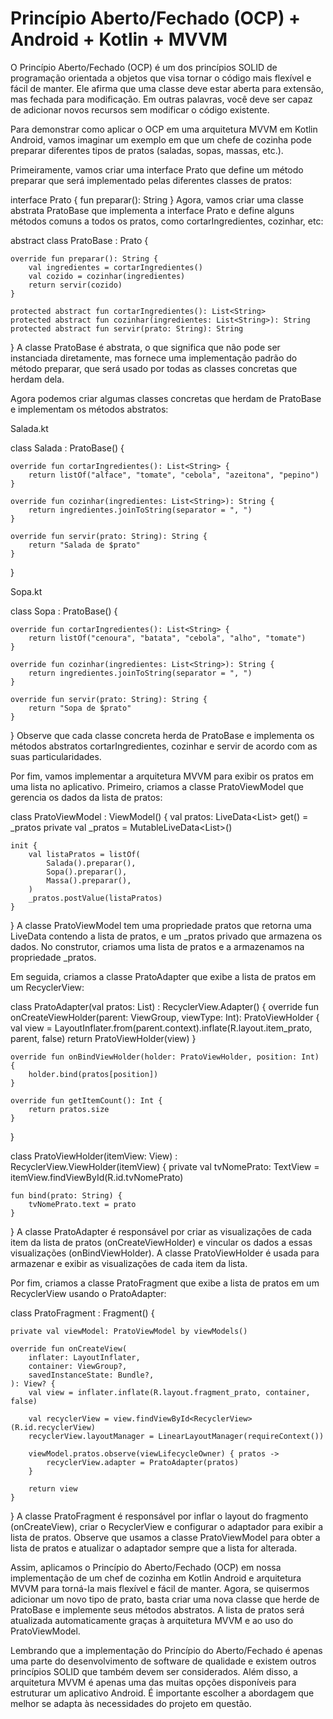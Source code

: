 # Princípio Aberto/Fechado (OCP) + Android + Kotlin + MVVM 


O Princípio Aberto/Fechado (OCP) é um dos princípios SOLID de programação orientada a objetos que visa tornar o código mais flexível e fácil de manter. Ele afirma que uma classe deve estar aberta para extensão, mas fechada para modificação. Em outras palavras, você deve ser capaz de adicionar novos recursos sem modificar o código existente.

Para demonstrar como aplicar o OCP em uma arquitetura MVVM em Kotlin Android, vamos imaginar um exemplo em que um chefe de cozinha pode preparar diferentes tipos de pratos (saladas, sopas, massas, etc.).

Primeiramente, vamos criar uma interface Prato que define um método preparar que será implementado pelas diferentes classes de pratos:

interface Prato {
    fun preparar(): String
}
Agora, vamos criar uma classe abstrata PratoBase que implementa a interface Prato e define alguns métodos comuns a todos os pratos, como cortarIngredientes, cozinhar, etc:

abstract class PratoBase : Prato {

    override fun preparar(): String {
        val ingredientes = cortarIngredientes()
        val cozido = cozinhar(ingredientes)
        return servir(cozido)
    }

    protected abstract fun cortarIngredientes(): List<String>
    protected abstract fun cozinhar(ingredientes: List<String>): String
    protected abstract fun servir(prato: String): String
}
A classe PratoBase é abstrata, o que significa que não pode ser instanciada diretamente, mas fornece uma implementação padrão do método preparar, que será usado por todas as classes concretas que herdam dela.

Agora podemos criar algumas classes concretas que herdam de PratoBase e implementam os métodos abstratos:



Salada.kt

class Salada : PratoBase() {

    override fun cortarIngredientes(): List<String> {
        return listOf("alface", "tomate", "cebola", "azeitona", "pepino")
    }

    override fun cozinhar(ingredientes: List<String>): String {
        return ingredientes.joinToString(separator = ", ")
    }

    override fun servir(prato: String): String {
        return "Salada de $prato"
    }
}


Sopa.kt

class Sopa : PratoBase() {

    override fun cortarIngredientes(): List<String> {
        return listOf("cenoura", "batata", "cebola", "alho", "tomate")
    }

    override fun cozinhar(ingredientes: List<String>): String {
        return ingredientes.joinToString(separator = ", ")
    }

    override fun servir(prato: String): String {
        return "Sopa de $prato"
    }
}
Observe que cada classe concreta herda de PratoBase e implementa os métodos abstratos cortarIngredientes, cozinhar e servir de acordo com as suas particularidades.

Por fim, vamos implementar a arquitetura MVVM para exibir os pratos em uma lista no aplicativo. Primeiro, criamos a classe PratoViewModel que gerencia os dados da lista de pratos:

class PratoViewModel : ViewModel() {
    val pratos: LiveData<List<String>> get() = _pratos
    private val _pratos = MutableLiveData<List<String>>()

    init {
        val listaPratos = listOf(
            Salada().preparar(),
            Sopa().preparar(),
            Massa().preparar(),
        )
        _pratos.postValue(listaPratos)
    }
}
A classe PratoViewModel tem uma propriedade pratos que retorna uma LiveData contendo a lista de pratos, e um _pratos privado que armazena os dados. No construtor, criamos uma lista de pratos e a armazenamos na propriedade _pratos.

Em seguida, criamos a classe PratoAdapter que exibe a lista de pratos em um RecyclerView:

class PratoAdapter(val pratos: List<String>) : RecyclerView.Adapter<PratoViewHolder>() {
    override fun onCreateViewHolder(parent: ViewGroup, viewType: Int): PratoViewHolder {
        val view = LayoutInflater.from(parent.context).inflate(R.layout.item_prato, parent, false)
        return PratoViewHolder(view)
    }

    override fun onBindViewHolder(holder: PratoViewHolder, position: Int) {
        holder.bind(pratos[position])
    }

    override fun getItemCount(): Int {
        return pratos.size
    }
}

class PratoViewHolder(itemView: View) : RecyclerView.ViewHolder(itemView) {
    private val tvNomePrato: TextView = itemView.findViewById(R.id.tvNomePrato)

    fun bind(prato: String) {
        tvNomePrato.text = prato
    }
}
A classe PratoAdapter é responsável por criar as visualizações de cada item da lista de pratos (onCreateViewHolder) e vincular os dados a essas visualizações (onBindViewHolder). A classe PratoViewHolder é usada para armazenar e exibir as visualizações de cada item da lista.

Por fim, criamos a classe PratoFragment que exibe a lista de pratos em um RecyclerView usando o PratoAdapter:

class PratoFragment : Fragment() {

    private val viewModel: PratoViewModel by viewModels()

    override fun onCreateView(
        inflater: LayoutInflater,
        container: ViewGroup?,
        savedInstanceState: Bundle?,
    ): View? {
        val view = inflater.inflate(R.layout.fragment_prato, container, false)

        val recyclerView = view.findViewById<RecyclerView>(R.id.recyclerView)
        recyclerView.layoutManager = LinearLayoutManager(requireContext())

        viewModel.pratos.observe(viewLifecycleOwner) { pratos ->
            recyclerView.adapter = PratoAdapter(pratos)
        }

        return view
    }
}
A classe PratoFragment é responsável por inflar o layout do fragmento (onCreateView), criar o RecyclerView e configurar o adaptador para exibir a lista de pratos. Observe que usamos a classe PratoViewModel para obter a lista de pratos e atualizar o adaptador sempre que a lista for alterada.

Assim, aplicamos o Princípio do Aberto/Fechado (OCP) em nossa implementação de um chef de cozinha em Kotlin Android e arquitetura MVVM para torná-la mais flexível e fácil de manter. Agora, se quisermos adicionar um novo tipo de prato, basta criar uma nova classe que herde de PratoBase e implemente seus métodos abstratos. A lista de pratos será atualizada automaticamente graças à arquitetura MVVM e ao uso do PratoViewModel.

Lembrando que a implementação do Princípio do Aberto/Fechado é apenas uma parte do desenvolvimento de software de qualidade e existem outros princípios SOLID que também devem ser considerados. Além disso, a arquitetura MVVM é apenas uma das muitas opções disponíveis para estruturar um aplicativo Android. É importante escolher a abordagem que melhor se adapta às necessidades do projeto em questão.
